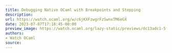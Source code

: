 ```yaml
---
title: Debugging Native OCaml with Breakpoints and Stepping
description:
url: https://watch.ocaml.org/w/c6jKXFzwgrFzSwnxTM6eGX
date: 2023-07-07T17:18:45-00:00
preview_image: https://watch.ocaml.org/lazy-static/previews/dc13adc1-5f71-4ef0-8c59-203f9bec8215.jpg
authors:
- Watch OCaml
source:
---
```



